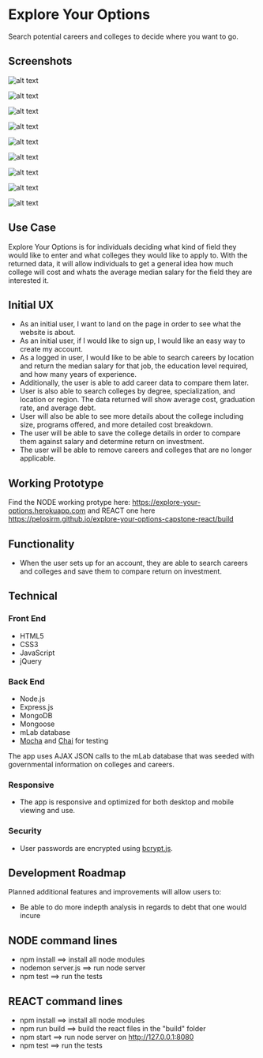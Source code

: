 # Explore Your Options

Search potential careers and colleges to decide where you want to go.

## Screenshots

![alt text](https://github.com/pelosirm/explore-your-options-capstone-react/blob/master/readmeImg/FrontPage.png)

![alt text](https://github.com/pelosirm/explore-your-options-capstone-react/blob/master/readmeImg/HowItWorks.png)

![alt text](https://github.com/pelosirm/explore-your-options-capstone-react/blob/master/readmeImg/Login.png)

![alt text](https://github.com/pelosirm/explore-your-options-capstone-react/blob/master/readmeImg/Search.png)

![alt text](https://github.com/pelosirm/explore-your-options-capstone-react/blob/master/readmeImg/Search_Colleges.png)

![alt text](https://github.com/pelosirm/explore-your-options-capstone-react/blob/master/readmeImg/College_Results.png)

![alt text](https://github.com/pelosirm/explore-your-options-capstone-react/blob/master/readmeImg/Careers.png)

![alt text](https://github.com/pelosirm/explore-your-options-capstone-react/blob/master/readmeImg/Compare.png)

![alt text](https://github.com/pelosirm/explore-your-options-capstone-react/blob/master/readmeImg/ROI.png)



## Use Case

Explore Your Options is for individuals deciding what kind of field they would like to enter and what colleges they would like to apply to. With the returned
data, it will allow individuals to get a general idea how much college will cost and whats the average median salary for the field they are interested it.

## Initial UX

* As an initial user, I want to land on the page in order to see what the website is about.
* As an initial user, if I would like to sign up, I would like an easy way to create my account.
* As a logged in user, I would like to be able to search careers by location and return the median salary for that job, the education level required,
and how many years of experience.
* Additionally, the user is able to add career data to compare them later.
* User is also able to search colleges by degree, specialization, and location or region. The data returned will show average cost,
graduation rate, and average debt.
* User will also be able to see more details about the college including size, programs offered, and more detailed cost breakdown.
* The user will be able to save the college details in order to compare them against salary and determine return on investment.
* The user will be able to remove careers and colleges that are no longer applicable.



## Working Prototype

Find the NODE working protype here: https://explore-your-options.herokuapp.com and REACT one here https://pelosirm.github.io/explore-your-options-capstone-react/build

## Functionality
* When the user sets up for an account, they are able to search careers and colleges and save them to compare return on investment. 

## Technical

<h3>Front End</h3>
<ul>
    <li>HTML5</li>
    <li>CSS3</li>
    <li>JavaScript</li>
    <li>jQuery</li>
</ul>
<h3>Back End</h3>
<ul>
    <li>Node.js</li>
    <li>Express.js</li>
    <li>MongoDB</li>
    <li>Mongoose</li>
    <li>mLab database</li>
    <li><a href="https://mochajs.org/">Mocha</a> and <a href="http://chaijs.com/">Chai</a> for testing</li>

</ul>
<p>The app uses AJAX JSON calls to the mLab database that was seeded with governmental information on colleges and careers.</p>
<h3>Responsive</h3>
<ul>
    <li>The app is responsive and optimized for both desktop and mobile viewing and use.</li>
</ul>
<h3>Security</h3>
<ul>
    <li>User passwords are encrypted using <a href="https://github.com/dcodeIO/bcrypt.js">bcrypt.js</a>.</li>
</ul>

## Development Roadmap
Planned additional features and improvements will allow users to:

<ul>
    <li>Be able to do more indepth analysis in regards to debt that one would incure</li>
</ul>

## NODE command lines
* npm install ==> install all node modules
* nodemon server.js ==> run node server
* npm test ==> run the tests

## REACT command lines
* npm install ==> install all node modules
* npm run build ==> build the react files in the "build" folder
* npm start ==> run node server on http://127.0.0.1:8080
* npm test ==> run the tests
